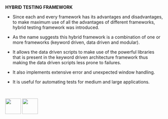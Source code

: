 <b>HYBRID TESTING FRAMEWORK</b>

- Since each and every framework has its advantages and disadvantages, to make maximum use of all the advantages of different frameworks, hybrid testing framework was introduced.

- As the name suggests this hybrid framework is a combination of one or more frameworks (keyword driven, data driven and modular).

- It allows the data driven scripts to make use of the powerful libraries that is present in the keyword driven architecture framework thus making the data driven scripts less prone to failures.

- It also implements extensive error and unexpected window handling.

- It is useful for automating tests for medium and large applications.

<br>

[<img src="https://cloud.githubusercontent.com/assets/14101008/10718970/e8253ecc-7b43-11e5-8fcb-af3acab64686.png" width="50" height="50"></img>](https://github.com/hariniiyer/CSCI-5828_Presentation2_Testing-Frameworks/blob/master/key4.md)
[<img src="https://cloud.githubusercontent.com/assets/14101008/10718969/e5b6db32-7b43-11e5-886a-b848ca79f105.png" width="50" height="50"></img>](https://github.com/hariniiyer/CSCI-5828_Presentation2_Testing-Frameworks/blob/master/hybrid1.md)
